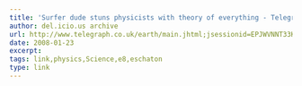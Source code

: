 ```yaml
---
title: 'Surfer dude stuns physicists with theory of everything - Telegraph'
author: del.icio.us archive
url: http://www.telegraph.co.uk/earth/main.jhtml;jsessionid=EPJWVNNT33KBRQFIQMFSFFWAVCBQ0IV0?xml=/earth/2007/11/14/scisurf114.xml&page=1
date: 2008-01-23
excerpt: 
tags: link,physics,Science,e8,eschaton
type: link
---
```


